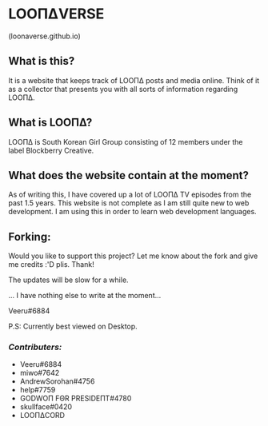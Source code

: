 # LOOΠΔVERSE
(loonaverse.github.io)

## What is this?
It is a website that keeps track of LOOΠΔ posts and media online. Think of it as a collector that presents you with all sorts of information regarding LOOΠΔ.

## What is LOOΠΔ?
LOOΠΔ is South Korean Girl Group consisting of 12 members under the label Blockberry Creative.

## What does the website contain at the moment?
As of writing this, I have covered up a lot of LOOΠΔ TV episodes from the past 1.5 years. This website is not complete as I am still quite new to web development. I am using this in order to learn web development languages.

## Forking:
Would you like to support this project? Let me know about the fork and give me credits :'D plis. Thank!


The updates will be slow for a while. 

...
I have nothing else to write at the moment...

Veeru#6884

P.S: Currently best viewed on Desktop. 

### _Contributers:_
 - Veeru#6884
 - miwo#7642
 - AndrewSorohan#4756
 - help#7759
 - GODWOΠ FΘR ΡRΕSIDEΠΤ#4780
 - skullface#0420
 - LOOΠΔCORD
